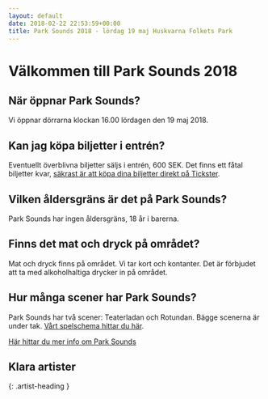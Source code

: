 ```yaml
---
layout: default
date: 2018-02-22 22:53:59+00:00
title: Park Sounds 2018 - lördag 19 maj Huskvarna Folkets Park
---
```


# Välkommen till Park Sounds 2018

## När öppnar Park Sounds?

Vi öppnar dörrarna klockan 16.00 lördagen den 19 maj 2018.

## Kan jag köpa biljetter i entrén?

Eventuellt överblivna biljetter säljs i entrén, 600 SEK. Det finns ett fåtal biljetter kvar, <a href="https://secure.tickster.com/Intro.aspx?ERC=MMM4DEZMGZ96711">säkrast är att köpa dina biljetter direkt på Tickster</a>.

## Vilken åldersgräns är det på Park Sounds?

Park Sounds har ingen åldersgräns, 18 år i barerna.

## Finns det mat och dryck på området?

Mat och dryck finns på området. Vi tar kort och kontanter. Det är förbjudet att ta med alkoholhaltiga drycker in på området.

## Hur många scener har Park Sounds?

Park Sounds har två scener: Teaterladan och Rotundan. Bägge scenerna är under tak. <a href="/spelschema">Vårt spelschema hittar du här</a>.

<a href="/info">Här hittar du mer info om Park Sounds</a>

## Klara artister
{: .artist-heading }

